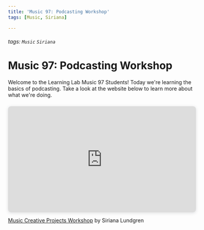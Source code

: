 ```yaml
---
title: 'Music 97: Podcasting Workshop'
tags: [Music, Siriana]

---
```


###### tags: `Music` `Siriana`
# Music 97: Podcasting Workshop
Welcome to the Learning Lab Music 97 Students! Today we're learning the basics of podcasting. Take a look at the website below to learn more about what we're doing. 

<div style="position: relative; width: 100%; height: 0; padding-top: 56.2500%;
 padding-bottom: 0; box-shadow: 0 2px 8px 0 rgba(63,69,81,0.16); margin-top: 1.6em; margin-bottom: 0.9em; overflow: hidden;
 border-radius: 8px; will-change: transform;">
  <iframe loading="lazy" style="position: absolute; width: 100%; height: 100%; top: 0; left: 0; border: none; padding: 0;margin: 0;"
    src="https:&#x2F;&#x2F;www.canva.com&#x2F;design&#x2F;DAFQup8r4Mg&#x2F;view?embed" allowfullscreen="allowfullscreen" allow="fullscreen">
  </iframe>
</div>
<a href="https:&#x2F;&#x2F;www.canva.com&#x2F;design&#x2F;DAFQup8r4Mg&#x2F;view?utm_content=DAFQup8r4Mg&amp;utm_campaign=designshare&amp;utm_medium=embeds&amp;utm_source=link" target="_blank" rel="noopener">Music Creative Projects Workshop</a> by Siriana Lundgren





